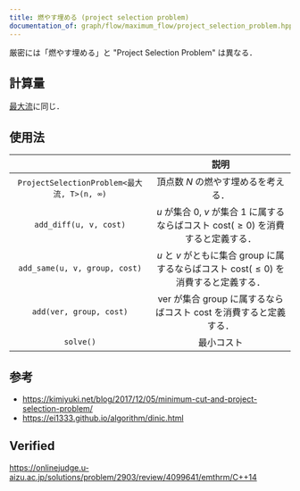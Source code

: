 ```yaml
---
title: 燃やす埋める (project selection problem)
documentation_of: graph/flow/maximum_flow/project_selection_problem.hpp
---
```


厳密には「燃やす埋める」と "Project Selection Problem" は異なる．


## 計算量

[最大流](maximum_flow.md)に同じ．


## 使用法

||説明|
|:--:|:--:|
|`ProjectSelectionProblem<最大流, T>(n, ∞)`|頂点数 $N$ の燃やす埋めるを考える．|
|`add_diff(u, v, cost)`|$u$ が集合 $0$, $v$ が集合 $1$ に属するならばコスト $\mathrm{cost}(\geq 0)$ を消費すると定義する．|
|`add_same(u, v, group, cost)`|$u$ と $v$ がともに集合 $\mathrm{group}$ に属するならばコスト $\mathrm{cost}(\leq 0)$ を消費すると定義する．|
|`add(ver, group, cost)`|$\mathrm{ver}$ が集合 $\mathrm{group}$ に属するならばコスト $\mathrm{cost}$ を消費すると定義する．|
|`solve()`|最小コスト|


## 参考

- https://kimiyuki.net/blog/2017/12/05/minimum-cut-and-project-selection-problem/
- https://ei1333.github.io/algorithm/dinic.html


## Verified

https://onlinejudge.u-aizu.ac.jp/solutions/problem/2903/review/4099641/emthrm/C++14
